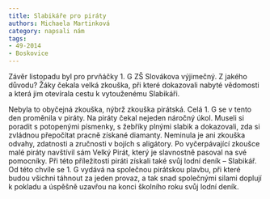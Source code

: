 ```yaml
---
title: Slabikáře pro piráty
authors: Michaela Martinková
category: napsali nám
tags: 
- 49-2014
- Boskovice
---
```

Závěr listopadu byl pro prvňáčky 1. G ZŠ Slovákova výjimečný. Z jakého důvodu? Žáky čekala velká zkouška, při které dokazovali nabyté vědomosti a která jim otevírala cestu k vytouženému Slabikáři. 

Nebyla to obyčejná zkouška, nýbrž zkouška  pirátská. Celá 1. G se v tento den proměnila v piráty. Na piráty čekal nejeden náročný úkol. Museli si poradit s potopenými písmenky, s žebříky plnými slabik a dokazovali, zda si zvládnou přepočítat pracně získané diamanty. Neminula je ani zkouška odvahy, zdatnosti a zručnosti v bojích s aligátory. Po vyčerpávající zkoušce malé piráty navštívil sám Velký Pirát, který je slavnostně pasoval na své pomocníky. Při této příležitosti piráti získali také svůj lodní deník – Slabikář. Od této chvíle se 1. G vydává na společnou pirátskou plavbu, při které budou všichni táhnout za jeden provaz, a tak snad společnými silami doplují k pokladu a úspěšně uzavřou na konci školního roku svůj lodní deník.



